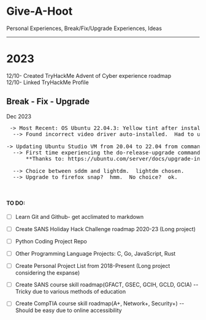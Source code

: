 # Give-A-Hoot
Personal Experiences, Break/Fix/Upgrade Experiences, Ideas <br>
**************************************************
# 2023<br>
12/10- Created TryHackMe Advent of Cyber experience roadmap <br>
12/10- Linked TryHackMe Profile <br>

## Break - Fix - Upgrade
Dec 2023<br>
<pre> -> Most Recent: OS Ubuntu 22.04.3: Yellow tint after installing 2nd monitor.  
  --> Found incorrect video driver auto-installed.  Had to use Nvidia driver package to correct yellow coloration.

-> Updating Ubuntu Studio VM from 20.04 to 22.04 from command line.  
  --> First time experiencing the do-release-upgrade command.  
      **Thanks to: https://ubuntu.com/server/docs/upgrade-introduction <br>
  --> Choice between sddm and lightdm.  lightdm chosen.
  --> Upgrade to firefox snap?  hmm.  No choice?  ok.  
  <br>
</pre>
#### TO DO:
- [ ] Learn Git and Github- get acclimated to markdown
- [ ] Create SANS Holiday Hack Challenge roadmap 2020-23 (Long project)
- [ ] Python Coding Project Repo
- [ ] Other Programming Language Projects: C, Go, JavaScript, Rust
- [ ] Create Personal Project List from 2018-Present (Long project considering the expanse)
- [ ] Create SANS course skill roadmap(GFACT, GSEC, GCIH, GCLD, GCIA) --Tricky due to various methods of education
- [ ] Create CompTIA course skill roadmap(A+, Network+, Security+) --Should be easy due to online accessibility
      
